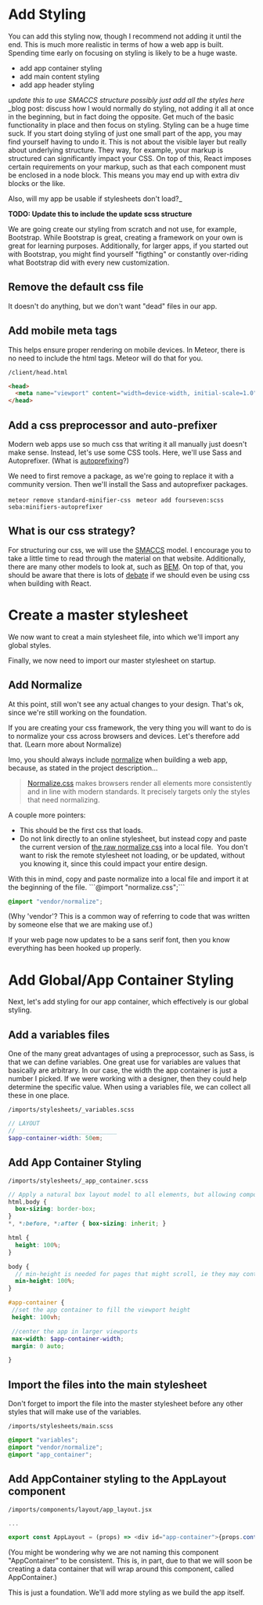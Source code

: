 # Add Styling
You can add this styling now, though I recommend not adding it until the end.  This is much more realistic in terms of how a web app is built.  Spending time early on focusing on styling is likely to be a huge waste.


- add app container styling
- add main content styling
- add app header styling

_update this to use SMACCS structure_
_possibly just add all the styles here_
_blog post: discuss how I would normally do styling, not adding it all at once in the beginning, but in fact doing the opposite.  Get much of the basic functionality in place and then focus on styling. Styling can be a huge time suck.  If you start doing styling of just one small part of the app, you may find yourself having to undo it.  This is not about the visible layer but really about underlying structure.  They way, for example, your markup is structured can significantly impact your CSS.  On top of this, React imposes certain requirements on your markup, such as that each component must be enclosed in a node block.  This means you may end up with extra div blocks or the like.

Also, will my app be usable if stylesheets don't load?_


**TODO: Update this to include the update scss structure**

We are going create our styling from scratch and not use, for example, Bootstrap.  While Bootstrap is great, creating a framework on your own is great for learning purposes.  Additionally, for larger apps, if you started out with Bootstrap, you might find yourself "figthing" or constantly over-riding what Bootstrap did with every new customization.

## Remove the default css file
It doesn't do anything, but we don't want "dead" files in our app.

## Add mobile meta tags
This helps ensure proper rendering on mobile devices.
In Meteor, there is no need to include the html tags.  Meteor will do that for you.

``` /client/head.html ```

```html
<head>
  <meta name="viewport" content="width=device-width, initial-scale=1.0">
</head>
```

## Add a css preprocessor and auto-prefixer
Modern web apps use so much css that writing it all manually just doesn't make sense.  Instead, let's use some CSS tools.  Here, we'll use Sass and Autoprefixer. (What is [autoprefixing](https://css-tricks.com/autoprefixer/)?)

We need to first remove a package, as we're going to replace it with a community version. Then we'll install the Sass and autoprefixer packages.

``` meteor remove standard-minifier-css ```
```  meteor add fourseven:scss seba:minifiers-autoprefixer ```

## What is our css strategy?

For structuring our css, we will use the [SMACCS](https://smacss.com/) model. I encourage you to take a little time to read through the material on that website.  Additionally, there are many other models to look at, such as [BEM](http://getbem.com/introduction/). On top of that, you should be aware that there is lots of [debate](https://css-tricks.com/the-debate-around-do-we-even-need-css-anymore/) if we should even be using css when building with React.


# Create a master stylesheet
We now want to creat a main stylesheet file, into which we'll import any global styles.


Finally, we now need to import our master stylesheet on startup.

## Add Normalize
At this point, still won't see any actual changes to your design.  That's ok, since we're still working on the foundation.  

If you are creating your css framework, the very thing you will want to do is to normalize your css across browsers and devices.  Let's therefore add  that.  (Learn more about Normalize)

Imo, you should always include <a href="https://necolas.github.io/normalize.css/">normalize</a> when building a web app, because, as stated in the project description...
<blockquote><a href="https://github.com/necolas/normalize.css/">Normalize.css</a> makes browsers render all elements more consistently and in line with modern standards. It precisely targets only the styles that need normalizing.</blockquote>
A couple more pointers:
<ul>
 	<li>This should be the first css that loads.</li>
 	<li>Do not link directly to an online stylesheet, but instead copy and paste the current version of <a href="https://necolas.github.io/normalize.css/4.0.0/normalize.css">the raw normalize css</a> into a local file.  You don't want to risk the remote stylesheet not loading, or be updated, without you knowing it, since this could impact your entire design.</li>
</ul>
With this in mind, copy and paste normalize into a local file and import it at the beginning of the file.
```@import "normalize.css";```


```scss
@import "vendor/normalize";
```

(Why 'vendor'?  This is a common way of referring to code that was written by someone else that we are making use of.)

If your web page now updates to be a sans serif font, then you know everything has been hooked up properly.


# Add Global/App Container Styling
Next, let's add styling for our app container, which effectively is our global styling.


## Add a variables files
One of the many great advantages of using a preprocessor, such as Sass, is that we can define variables.
One great use for variables are values that basically are arbitrary.  In our case, the width the app container is just a number I picked.  If we were working with a designer, then they could help determine the specific value.  When using a variables file, we can collect all these in one place.


``` /imports/stylesheets/_variables.scss ```

```scss
// LAYOUT
// ____________________________
$app-container-width: 50em;
```

## Add App Container Styling

``` /imports/stylesheets/_app_container.scss ```

```scss
// Apply a natural box layout model to all elements, but allowing components to change - http://www.paulirish.com/2012/box-sizing-border-box-ftw/
html,body {
  box-sizing: border-box;
}
*, *:before, *:after { box-sizing: inherit; }

html {
  height: 100%;
}

body {
  // min-height is needed for pages that might scroll, ie they may contain _more_ than 100% of viewport height
  min-height: 100%;
}

#app-container {
 //set the app container to fill the viewport height
 height: 100vh;

 //center the app in larger viewports
 max-width: $app-container-width;
 margin: 0 auto;

}
```

## Import the files into the main stylesheet

Don't forget to import the file into the master stylesheet before any other styles that will make use of the variables.

``` /imports/stylesheets/main.scss ```

```scss
@import "variables";
@import "vendor/normalize";
@import "app_container";
```


## Add AppContainer styling to the AppLayout component

``` /imports/components/layout/app_layout.jsx ```

```js
...

export const AppLayout = (props) => <div id="app-container">{props.content(props)}</div>
```

(You might be wondering why we are not naming this component "AppContainer" to be consistent.  This is, in part, due to that we will soon be creating a data container that will wrap around this component, called AppContainer.)

This is just a foundation.  We'll add more styling as we build the app itself.




